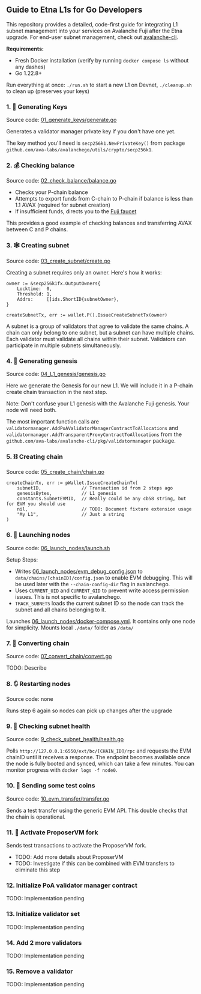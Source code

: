 ## Guide to Etna L1s for Go Developers

This repository provides a detailed, code-first guide for integrating L1 subnet management into your services on Avalanche Fuji after the Etna upgrade. For end-user subnet management, check out [avalanche-cli](https://github.com/ava-labs/avalanche-cli).

**Requirements:**
- Fresh Docker installation (verify by running `docker compose ls` without any dashes)
- Go 1.22.8+

Run everything at once: `./run.sh` to start a new L1 on Devnet, `./cleanup.sh` to clean up (preserves your keys)

### 1. 🔑 Generating Keys

Source code: [01_generate_keys/generate.go](./01_generate_keys/generate.go)

Generates a validator manager private key if you don't have one yet.

The key method you'll need is `secp256k1.NewPrivateKey()` from package `github.com/ava-labs/avalanchego/utils/crypto/secp256k1`.

### 2. 💰 Checking balance

Source code: [02_check_balance/balance.go](./02_check_balance/balance.go)

- Checks your P-chain balance
- Attempts to export funds from C-chain to P-chain if balance is less than 1.1 AVAX (required for subnet creation)
- If insufficient funds, directs you to the [Fuji faucet](https://test.core.app/tools/testnet-faucet/?subnet=c&token=c)

This provides a good example of checking balances and transferring AVAX between C and P chains.

### 3. 🕸️ Creating subnet

Source code: [03_create_subnet/create.go](./03_create_subnet/create.go)

Creating a subnet requires only an owner. Here's how it works:

```golang
owner := &secp256k1fx.OutputOwners{
    Locktime:  0,
    Threshold: 1,
    Addrs:     []ids.ShortID{subnetOwner},
}

createSubnetTx, err := wallet.P().IssueCreateSubnetTx(owner)
```

A subnet is a group of validators that agree to validate the same chains. A chain can only belong to one subnet, but a subnet can have multiple chains. Each validator must validate all chains within their subnet. Validators can participate in multiple subnets simultaneously.

### 4. 🧱 Generating genesis

Source code: [04_L1_genesis/genesis.go](./04_L1_genesis/genesis.go)

Here we generate the Genesis for our new L1. We will include it in a P-chain create chain transaction in the next step.

Note: Don't confuse your L1 genesis with the Avalanche Fuji genesis. Your node will need both.

The most important function calls are `validatormanager.AddPoAValidatorManagerContractToAllocations` and `validatormanager.AddTransparentProxyContractToAllocations` from the `github.com/ava-labs/avalanche-cli/pkg/validatormanager` package.

### 5. ⛓️  Creating chain

Source code: [05_create_chain/chain.go](./05_create_chain/chain.go)

```golang
createChainTx, err := pWallet.IssueCreateChainTx(
    subnetID,               // Transaction id from 2 steps ago
    genesisBytes,           // L1 genesis
    constants.SubnetEVMID,  // Really could be any cb58 string, but for EVM you should use 
    nil,                    // TODO: Document fixture extension usage
    "My L1",                // Just a string
)
```

### 6. 🚀 Launching nodes

Source code: [06_launch_nodes/launch.sh](./06_launch_nodes/launch.sh)

Setup Steps:
- Writes [06_launch_nodes/evm_debug_config.json](./06_launch_nodes/evm_debug_config.json) to `data/chains/[chainID]/config.json` to enable EVM debugging. This will be used later with the `--chain-config-dir` flag in avalanchego.
- Uses `CURRENT_UID` and `CURRENT_GID` to prevent write access permission issues. This is not specific to avalanchego.
- `TRACK_SUBNETS` loads the current subnet ID so the node can track the subnet and all chains belonging to it.

Launches [06_launch_nodes/docker-compose.yml](./06_launch_nodes/docker-compose.yml). It contains only one node for simplicity. Mounts local `./data/` folder as `/data/`

### 7. 🔮 Converting chain

Source code: [07_convert_chain/convert.go](./07_convert_chain/convert.go)

TODO: Describe

### 8. 🔃 Restarting nodes

Source code: none

Runs step 6 again so nodes can pick up changes after the upgrade

### 9. 🏥 Checking subnet health

Source code: [9_check_subnet_health/health.go](./9_check_subnet_health/health.go)

Polls `http://127.0.0.1:6550/ext/bc/[CHAIN_ID]/rpc` and requests the EVM chainID until it receives a response. The endpoint becomes available once the node is fully booted and synced, which can take a few minutes. You can monitor progress with `docker logs -f node0`.

### 10. 💸 Sending some test coins

Source code: [10_evm_transfer/transfer.go](./10_evm_transfer/transfer.go)

Sends a test transfer using the generic EVM API. This double checks that the chain is operational.

### 11. 🎯 Activate ProposerVM fork

Sends test transactions to activate the ProposerVM fork.

- TODO: Add more details about ProposerVM
- TODO: Investigate if this can be combined with EVM transfers to eliminate this step

### 12. Initialize PoA validator manager contract

TODO: Implementation pending

### 13. Initialize validator set

TODO: Implementation pending

### 14. Add 2 more validators

TODO: Implementation pending

### 15. Remove a validator

TODO: Implementation pending
